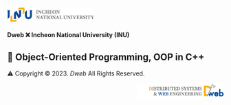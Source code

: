 <p align="left"><img src = "./images/INU.png"  width=40%></p>

#### Dweb ❌ Incheon National University (INU)

## 🌟 Object-Oriented Programming, OOP in C++

⚠️ Copyright © 2023. _Dweb_ All Rights Reserved.

<p align="right"><img src = "./images/Dweb.png" width=40%></p>
